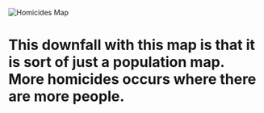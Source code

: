 ![Homicides Map](http://i.imgur.com/Jxeva3Y.png?1)

# This downfall with this map is that it is sort of just a population map. More homicides occurs where there are more people.  
